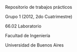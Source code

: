 Repositorio de trabajos prácticos




Grupo 1 (2012, 2do Cuatrimestre)

66.02 Laboratorio

Facultad de Ingeniería

Universidad de Buenos Aires